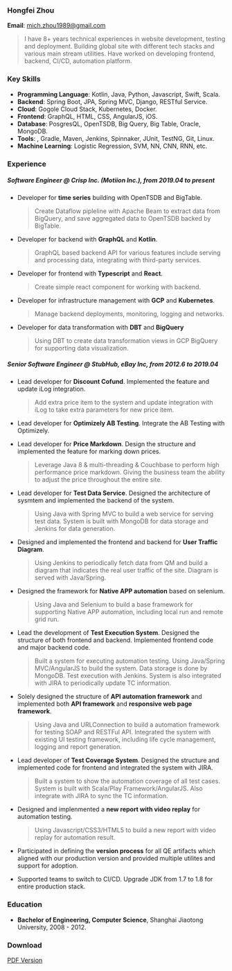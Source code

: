 
### Hongfei Zhou
**Email**: mich.zhou1989@gmail.com  

> I have 8+ years technical experiences in website development, testing and deployment. Building global site with different tech stacks and various main stream utilities. Have worked on developing frontend, backend, CI/CD, automation platform.

### Key Skills
* **Programming Language**: Kotlin, Java, Python, Javascript, Swift, Scala.
* **Backend**: Spring Boot, JPA, Spring MVC, Django, RESTful Service.
* **Cloud**: Gogole Cloud Stack, Kubernetes, Docker.
* **Frontend**: GraphQL, HTML, CSS, AngularJS, iOS.
* **Database**: PosgresQL, OpenTSDB, Big Query, Big Table, Oracle, MongoDB.
* **Tools**: , Gradle, Maven, Jenkins, Spinnaker, JUnit, TestNG, Git, Linux.
* **Machine Learning**: Logistic Regression, SVM, NN, CNN, RNN, etc.

### Experience

##### Software Engineer @ Crisp Inc. (Motiion Inc.), *from 2019.04 to present*

* Developer for **time series** building with OpenTSDB and BigTable.
	> Create Dataflow pipleline with Apache Beam to extract data from BigQuery, and save aggregated data to OpenTSDB backed by BigTable.

* Developer for backend with **GraphQL** and **Kotlin**.
	> GraphQL based backend API for various features include serving and processing data, integrating with third-party services.

* Developer for frontend with **Typescript** and **React**.
   > Create simple react component for working with backend.
    
* Developer for infrastructure management with **GCP** and **Kubernetes**.
	> Manage backend deployments, monitoring, logging and networks.
	
* Developer for data transformation with **DBT** and **BigQuery**
	> Using DBT to create data transformation views in GCP BigQuery for supporting data visualization.

##### Senior Software Engineer @ StubHub, eBay Inc, *from 2012.6 to 2019.04*

* Lead developer for **Discount Cofund**. Implemented the feature and update iLog integration.

	> Add extra price item to the system and update integration with iLog to take extra parameters for new price item.

* Lead developer for **Optimizely AB Testing**. Integrate the AB Testing with Optimizely.

* Lead developer for **Price Markdown**. Design the structure and implemented the feature for marking down prices.
	> Leverage Java 8 & multi-threading & Couchbase to perform high performance price markdown. Giving the business team the ability to adjust the price throughout the entire site.

* Lead developer for **Test Data Service**. Designed the architecture of sysmtem and implemented the backend of the system.
	> Using Java with Spring MVC to build a web service for serving test data. System is built with MongoDB for data storage and Jenkins for data generation.
	
* Designed and implemented the frontend and backend for **User Traffic Diagram**. 
	> Using Jenkins to periodically fetch data from QM and build a diagram that indicates the real user traffic of the site. Diagram is served with Java/Spring.
	
* Designed the framework for **Native APP automation** based on selenium.
	> Using Java and Selenium to build a base framework for supporting Native APP automation, including local run and remote grid run.
	
* Lead the development of **Test Execution System**. Designed the structure of both frontend and backend. Implemented frontend code and major backend code.
	> Built a system for executing automation testing. Using Java/Spring MVC/AngularJS to build the system. Data storage is done by MongoDB. Test execution with Jenkins. System is also integrated with JIRA to periodically update TC information.
	
* Solely designed the structure of **API automation framework** and implemented both **API framework** and **responsive web page framework**.
	> Using Java and URLConnection to build a automation framework for testing SOAP and RESTFul API. Integrated the system with existing UI testing framework, including life cycle management, logging and report generation.
	
* Lead developer of **Test Coverage System**. Designed the structure and implemented code for frontend and integrated the system with JIRA.
	> Built a system to show the automation coverage of all test cases. System is built with Scala/Play Framework/AngularJS. Also integrate with JIRA to sync the TC information.
	
* Designed and implenmented a **new report with video replay** for automation testing.
	> Using Javascript/CSS3/HTML5 to build a new report with video replay for automation result.
	
* Participated in defining the **version process** for all QE artifacts which aligned with our production version and provided multiple utilites and support for adoption.

* Supported teams to switch to CI/CD. Upgrade JDK from 1.7 to 1.8 for entire production stack.

### Education
* **Bachelor of Engineering, Computer Science**, Shanghai Jiaotong University, 2008 - 2012.

### Download  
[PDF Version](hongfei.pdf)
